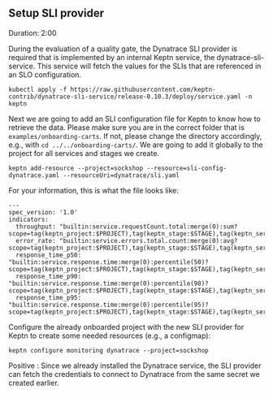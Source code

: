 ## Setup SLI provider
Duration: 2:00

During the evaluation of a quality gate, the Dynatrace SLI provider is required that is implemented by an internal Keptn service, the dynatrace-sli-service. This service will fetch the values for the SLIs that are referenced in an SLO configuration.

<!-- command -->
```
kubectl apply -f https://raw.githubusercontent.com/keptn-contrib/dynatrace-sli-service/release-0.10.3/deploy/service.yaml -n keptn
```

Next we are going to add an SLI configuration file for Keptn to know how to retrieve the data.
Please make sure you are in the correct folder that is `examples/onboarding-carts`. If not, please change the directory accordingly, e.g., with `cd ../../onboarding-carts/`. We are going to add it globally to the project for all services and stages we create.

<!-- bash cd ../../onboarding-carts/ -->

<!-- command -->
```
keptn add-resource --project=sockshop --resource=sli-config-dynatrace.yaml --resourceUri=dynatrace/sli.yaml
```

For your information, this is what the file looks like:
```
---
spec_version: '1.0'
indicators:
  throughput: "builtin:service.requestCount.total:merge(0):sum?scope=tag(keptn_project:$PROJECT),tag(keptn_stage:$STAGE),tag(keptn_service:$SERVICE),tag(keptn_deployment:$DEPLOYMENT)"
  error_rate: "builtin:service.errors.total.count:merge(0):avg?scope=tag(keptn_project:$PROJECT),tag(keptn_stage:$STAGE),tag(keptn_service:$SERVICE),tag(keptn_deployment:$DEPLOYMENT)"
  response_time_p50: "builtin:service.response.time:merge(0):percentile(50)?scope=tag(keptn_project:$PROJECT),tag(keptn_stage:$STAGE),tag(keptn_service:$SERVICE),tag(keptn_deployment:$DEPLOYMENT)"
  response_time_p90: "builtin:service.response.time:merge(0):percentile(90)?scope=tag(keptn_project:$PROJECT),tag(keptn_stage:$STAGE),tag(keptn_service:$SERVICE),tag(keptn_deployment:$DEPLOYMENT)"
  response_time_p95: "builtin:service.response.time:merge(0):percentile(95)?scope=tag(keptn_project:$PROJECT),tag(keptn_stage:$STAGE),tag(keptn_service:$SERVICE),tag(keptn_deployment:$DEPLOYMENT)"
```

Configure the already onboarded project with the new SLI provider for Keptn to create some needed resources (e.g., a configmap):

<!-- command -->
```
keptn configure monitoring dynatrace --project=sockshop
```

Positive
: Since we already installed the Dynatrace service, the SLI provider can fetch the credentials to connect to Dynatrace from the same secret we created earlier.
